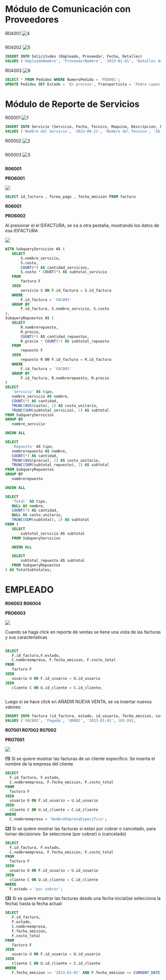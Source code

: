 
# Módulo de Comunicación con Proveedores

R04001
![4](https://github.com/RenzoAr10/DBD-KomaqService/assets/55066238/616c0aae-cef2-4f1e-a400-a784d9a21096)
 ```sql

```
R04002
![5](https://github.com/RenzoAr10/DBD-KomaqService/assets/55066238/5fa26fcc-61d6-46eb-a956-f1a436b08f35)

 ```sql
INSERT INTO Solicitudes (Empleado, Proveedor, Fecha, Detalles)
VALUES ('EmpleadoNombre', 'ProveedorNombre', '2023-01-01', 'Detalles de la solicitud');
```
R04003
![6](https://github.com/RenzoAr10/DBD-KomaqService/assets/55066238/e01181ab-70d8-4c20-aec3-13ae1e6d561a)
 ```sql
SELECT * FROM Pedidos WHERE NumeroPedido = 'PED001';
UPDATE Pedidos SET Estado = 'En proceso', Transportista = 'Pedro Lopez', FechaEstimadaLlegada = '2023-08-05' WHERE NumeroPedido = 'PED001';

```
# Módulo de Reporte de Servicios

R05001
![1](https://github.com/RenzoAr10/DBD-KomaqService/assets/55066238/07f05f0c-11f3-49b3-a928-06edcd0f163c)
 ```sql
INSERT INTO Servicio (Servicio, Fecha, Tecnico, Maquina, Descripcion, Repuestos)
VALUES ('Nombre del Servicio', '2023-09-21', 'Nombre del Técnico', 'ID o Tipo de la Máquina', 'Descripción del trabajo realizado', 'Lista de repuestos utilizados');
```

R05002
![2](https://github.com/RenzoAr10/DBD-KomaqService/assets/55066238/06145328-d418-4a01-b0da-78e57b59089d)
 ```sql

```

R05003
![3](https://github.com/RenzoAr10/DBD-KomaqService/assets/55066238/f804b50c-ffdf-4fc0-a7a2-bacd793b7783)
 ```sql

```

**R06001**

**PRO6001**

![](https://raw.githubusercontent.com/RenzoAr10/DBD-KomaqService/e71deff2e181024cac1d58c5e07b5a90572862f1/Documentacion%20de%20Soporte/querys/FacturacionYPagos/facturasgeneradas.png)

 ```sql
SELECT id_factura , forma_pago , fecha_emision FROM factura
 ```
**R06001**

**PRO6002**

Al presionar el el IDFACTURA, se ira a otra pestaña, mostrando los datos de esa IDFACTURA

![](https://raw.githubusercontent.com/RenzoAr10/DBD-KomaqService/e71deff2e181024cac1d58c5e07b5a90572862f1/Documentacion%20de%20Soporte/querys/FacturacionYPagos/vistaFactura.png)
 ```sql
WITH SubqueryServicios AS (
    SELECT
        S.nombre_servicio,
        S.costo,
        COUNT(*) AS cantidad_servicios,
        S.costo * COUNT(*) AS subtotal_servicio
    FROM
        factura F
    JOIN
        servicio S ON F.id_factura = S.id_factura
    WHERE
        F.id_factura = 'FAC003'
    GROUP BY
        F.id_factura, S.nombre_servicio, S.costo
),
SubqueryRepuestos AS (
    SELECT
        R.nombrerepuesto,
        R.precio,
        COUNT(*) AS cantidad_repuestos,
        R.precio * COUNT(*) AS subtotal_repuesto
    FROM
        repuesto F
    JOIN
        repuesto R ON F.id_factura = R.id_factura
    WHERE
        F.id_factura = 'FAC003'
    GROUP BY
        F.id_factura, R.nombrerepuesto, R.precio
)
SELECT
    'Servicio' AS tipo,
    nombre_servicio AS nombre,
    COUNT(*) AS cantidad,
    TRUNC(AVG(costo), 2) AS costo_unitario,
    TRUNC(SUM(subtotal_servicio), 2) AS subtotal
FROM SubqueryServicios
GROUP BY
    nombre_servicio

UNION ALL

SELECT
    'Repuesto' AS tipo,
    nombrerepuesto AS nombre,
    COUNT(*) AS cantidad,
    TRUNC(AVG(precio), 2) AS costo_unitario,
    TRUNC(SUM(subtotal_repuesto), 2) AS subtotal
FROM SubqueryRepuestos
GROUP BY
    nombrerepuesto

UNION ALL

SELECT
    'Total' AS tipo,
    NULL AS nombre,
    COUNT(*) AS cantidad,
    NULL AS costo_unitario,
    TRUNC(SUM(subtotal), 2) AS subtotal
FROM (
    SELECT
        subtotal_servicio AS subtotal
    FROM SubqueryServicios

    UNION ALL

    SELECT
        subtotal_repuesto AS subtotal
    FROM SubqueryRepuestos
) AS TotalSubtotales;

 ```


# EMPLEADO

**R06003**   **R06004** 

**PRO6003**

![](https://raw.githubusercontent.com/RenzoAr10/DBD-KomaqService/60a1d4fd0b998af08f7f97751724bb9ff8d63eda/Documentacion%20de%20Soporte/querys/FacturacionYPagos/REPORTE%20DE%20VENTAS.png)

Cuando se haga click en reporte de ventas se tiene una vista de las facturas y sus caracteristicas
 ```sql
  
SELECT
    F.id_factura,F.estado,
    C.nombreempresa, F.fecha_emision, F.costo_total
FROM
    factura F
JOIN
    usuario U ON F.id_usuario = U.id_usuario
JOIN
    cliente C ON U.id_cliente = C.id_cliente;
	
 ```
Luego si se hace click en AÑADIR NUEVA VENTA, se va insertar nuevos valores:

 ```sql
INSERT INTO factura (id_factura, estado, id_usuario, fecha_emision, costo_total)
VALUES ('FAC002', 'Pagada', 'UR001', '2023-01-01', 100.00),

 ```

**R07001  R07002   R07002**

**PRO7001**

![](https://raw.githubusercontent.com/RenzoAr10/DBD-KomaqService/0796b76f2f0a29e50fef25f8a30936ef6848abc4/Documentacion%20de%20Soporte/querys/FacturacionYPagos/GectionDeVentas.png)

**(1)** 
Si se quiere mostrar las facturas de un cliente especifico:
Se inserta el nombre de la empresa del cliente

 ```sql
SELECT
   F.id_factura, F.estado,
   C.nombreempresa, F.fecha_emision, F.costo_total
FROM
   factura F
JOIN
   usuario U ON F.id_usuario = U.id_usuario
JOIN
   cliente C ON U.id_cliente = C.id_cliente
WHERE
   C.nombreempresa = 'NombreEmpresaEspecifica';
 ```

**(2)** 
Si se quiere mostrar las facturas si estan por cobrar o cancelado, para tomar decisiones:
Se selecciona (por cobrar) o (cancelado)

 ```sql
SELECT
   F.id_factura, F.estado,
   C.nombreempresa, F.fecha_emision, F.costo_total
FROM
   factura F
JOIN
   usuario U ON F.id_usuario = U.id_usuario
JOIN
   cliente C ON U.id_cliente = C.id_cliente
WHERE
   F.estado = 'por cobrar';

 ```

**(3)** 
Si se quiere mostrar las facturas desde una fecha inicial(se selecciona la fecha) hasta la fecha actual:
 ```sql
SELECT
    F.id_factura,
    F.estado,
    C.nombreempresa,
    F.fecha_emision,
    F.costo_total
FROM
    factura F
JOIN
    usuario U ON F.id_usuario = U.id_usuario
JOIN
    cliente C ON U.id_cliente = C.id_cliente
WHERE
    F.fecha_emision >= '2023-01-01' AND F.fecha_emision <= CURRENT_DATE;
 ```

